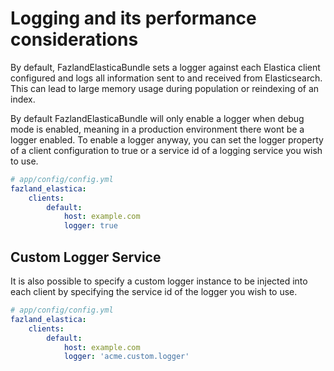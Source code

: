 Logging and its performance considerations
==========================================

By default, FazlandElasticaBundle sets a logger against each Elastica client configured and
logs all information sent to and received from Elasticsearch. This can lead to large
memory usage during population or reindexing of an index.

By default FazlandElasticaBundle will only enable a logger when debug mode is enabled, meaning
in a production environment there wont be a logger enabled. To enable a logger anyway, you
can set the logger property of a client configuration to true or a service id of a logging
service you wish to use.

```yaml
# app/config/config.yml
fazland_elastica:
    clients:
        default:
            host: example.com
            logger: true
```

Custom Logger Service
---------------------

It is also possible to specify a custom logger instance to be injected into each client by
specifying the service id of the logger you wish to use.

```yaml
# app/config/config.yml
fazland_elastica:
    clients:
        default:
            host: example.com
            logger: 'acme.custom.logger'
```
